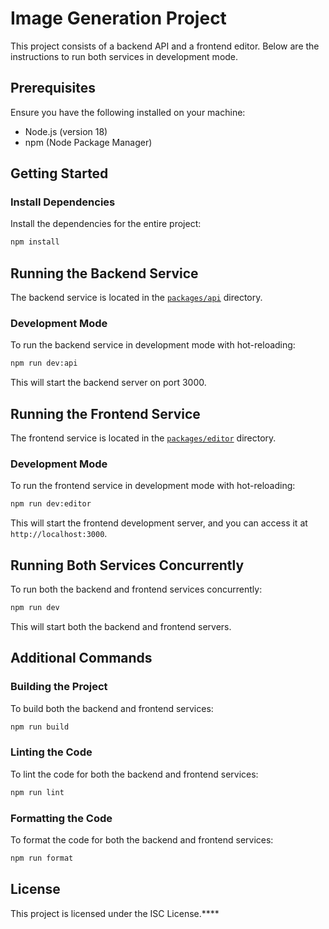 # Image Generation Project

This project consists of a backend API and a frontend editor. Below are the instructions to run both services in development mode.

## Prerequisites

Ensure you have the following installed on your machine:

- Node.js (version 18)
- npm (Node Package Manager)

## Getting Started

### Install Dependencies

Install the dependencies for the entire project:

```sh
npm install
```

## Running the Backend Service

The backend service is located in the [`packages/api`](./packages/api/) directory.

### Development Mode

To run the backend service in development mode with hot-reloading:

```sh
npm run dev:api
```

This will start the backend server on port 3000.

## Running the Frontend Service

The frontend service is located in the [`packages/editor`](./packages/editor/) directory.

### Development Mode

To run the frontend service in development mode with hot-reloading:

```sh
npm run dev:editor
```

This will start the frontend development server, and you can access it at `http://localhost:3000`.

## Running Both Services Concurrently

To run both the backend and frontend services concurrently:

```sh
npm run dev
```

This will start both the backend and frontend servers.

## Additional Commands

### Building the Project

To build both the backend and frontend services:

```sh
npm run build
```

### Linting the Code

To lint the code for both the backend and frontend services:

```sh
npm run lint
```

### Formatting the Code

To format the code for both the backend and frontend services:

```sh
npm run format
```

## License

This project is licensed under the ISC License.\*\*\*\*

